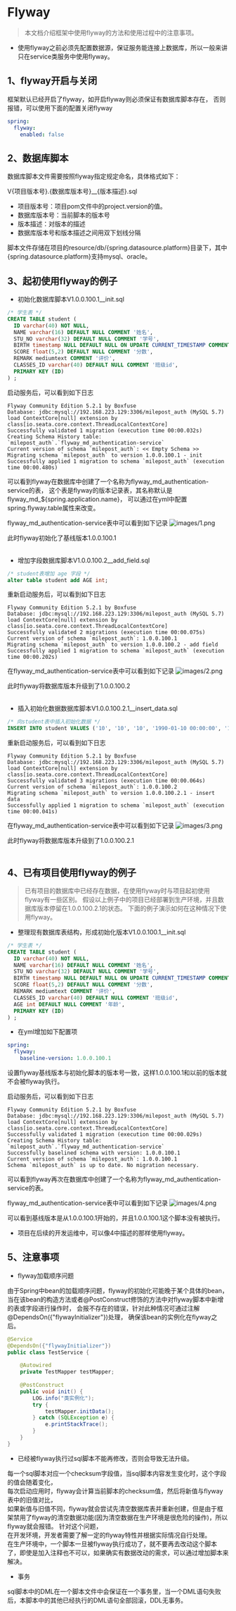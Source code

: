 # Flyway

> 本文档介绍框架中使用flyway的方法和使用过程中的注意事项。

* 使用flyway之前必须先配置数据源，保证服务能连接上数据库，所以一般来讲只在service类服务中使用flyway。

## 1、flyway开启与关闭

框架默认已经开启了flyway，如开启flyway则必须保证有数据库脚本存在， 
否则报错，可以使用下面的配置关闭flyway

```yaml
spring: 
  flyway:
    enabled: false
```

## 2、数据库脚本

数据库脚本文件需要按照flyway指定规定命名，具体格式如下：

V{项目版本号}.{数据库版本号}__{版本描述}.sql

* 项目版本号：项目pom文件中的project.version的值。
* 数据库版本号：当前脚本的版本号
* 版本描述：对版本的描述
* 数据库版本号和版本描述之间用双下划线分隔

脚本文件存储在项目的resource/db/{spring.datasource.platform}目录下，其中{spring.datasource.platform}支持mysql、oracle。

## 3、起初使用flyway的例子

* 初始化数据库脚本V1.0.0.100.1__init.sql

```sql
/* 学生表 */
CREATE TABLE student (
  ID varchar(40) NOT NULL,
  NAME varchar(16) DEFAULT NULL COMMENT '姓名',
  STU_NO varchar(32) DEFAULT NULL COMMENT '学号',
  BIRTH timestamp NULL DEFAULT NULL ON UPDATE CURRENT_TIMESTAMP COMMENT '出生日期',
  SCORE float(5,2) DEFAULT NULL COMMENT '分数',
  REMARK mediumtext COMMENT '评价',
  CLASSES_ID varchar(40) DEFAULT NULL COMMENT '班级id',
  PRIMARY KEY (ID)
) ;
```

启动服务后，可以看到如下日志
```shell
Flyway Community Edition 5.2.1 by Boxfuse
Database: jdbc:mysql://192.168.223.129:3306/milepost_auth (MySQL 5.7)
load ContextCore[null] extension by class[io.seata.core.context.ThreadLocalContextCore]
Successfully validated 1 migration (execution time 00:00.032s)
Creating Schema History table: `milepost_auth`.`flyway_md_authentication-service`
Current version of schema `milepost_auth`: << Empty Schema >>
Migrating schema `milepost_auth` to version 1.0.0.100.1 - init
Successfully applied 1 migration to schema `milepost_auth` (execution time 00:00.480s)
```

可以看到flyway在数据库中创建了一个名称为flyway_md_authentication-service的表， 
这个表是flyway的版本记录表，其名称默认是flyway_md_${spring.application.name}， 
可以通过在yml中配置spring.flyway.table属性来改变。

flyway_md_authentication-service表中可以看到如下记录
![images/1.png](images/1.png)

此时flyway初始化了基线版本1.0.0.100.1<br><br>


* 增加字段数据库脚本V1.0.0.100.2__add_field.sql

```sql
/* student表增加 age 字段 */
alter table student add AGE int;
```
重新启动服务后，可以看到如下日志

```shell
Flyway Community Edition 5.2.1 by Boxfuse
Database: jdbc:mysql://192.168.223.129:3306/milepost_auth (MySQL 5.7)
load ContextCore[null] extension by class[io.seata.core.context.ThreadLocalContextCore]
Successfully validated 2 migrations (execution time 00:00.075s)
Current version of schema `milepost_auth`: 1.0.0.100.1
Migrating schema `milepost_auth` to version 1.0.0.100.2 - add field
Successfully applied 1 migration to schema `milepost_auth` (execution time 00:00.202s)
```

在flyway_md_authentication-service表中可以看到如下记录
![images/2.png](images/2.png)

此时flyway将数据库版本升级到了1.0.0.100.2<br><br>



* 插入初始化数据数据库脚本V1.0.0.100.2.1__insert_data.sql

```sql
/* 向student表中插入初始化数据 */
INSERT INTO student VALUES ('10', '10', '10', '1990-01-10 00:00:00', '10.00', '10', '03', 11);
```
重新启动服务后，可以看到如下日志

```shell
Flyway Community Edition 5.2.1 by Boxfuse
Database: jdbc:mysql://192.168.223.129:3306/milepost_auth (MySQL 5.7)
load ContextCore[null] extension by class[io.seata.core.context.ThreadLocalContextCore]
Successfully validated 3 migrations (execution time 00:00.064s)
Current version of schema `milepost_auth`: 1.0.0.100.2
Migrating schema `milepost_auth` to version 1.0.0.100.2.1 - insert data
Successfully applied 1 migration to schema `milepost_auth` (execution time 00:00.041s)
```

在flyway_md_authentication-service表中可以看到如下记录
![images/3.png](images/3.png)

此时flyway将数据库版本升级到了1.0.0.100.2.1<br><br>



## 4、已有项目使用flyway的例子

> 已有项目的数据库中已经存在数据，在使用flyway时与项目起初使用flyway有一些区别。 
假设以上例子中的项目已经部署到生产环境，并且数据库版本停留在1.0.0.100.2.1的状态。 
下面的例子演示如何在这种情况下使用flyway。

* 整理现有数据库表结构，形成初始化版本V1.0.0.100.1__init.sql
```sql
/* 学生表 */
CREATE TABLE student (
  ID varchar(40) NOT NULL,
  NAME varchar(16) DEFAULT NULL COMMENT '姓名',
  STU_NO varchar(32) DEFAULT NULL COMMENT '学号',
  BIRTH timestamp NULL DEFAULT NULL ON UPDATE CURRENT_TIMESTAMP COMMENT '出生日期',
  SCORE float(5,2) DEFAULT NULL COMMENT '分数',
  REMARK mediumtext COMMENT '评价',
  CLASSES_ID varchar(40) DEFAULT NULL COMMENT '班级id',
  AGE int DEFAULT NULL COMMENT '年龄',
  PRIMARY KEY (ID)
) ;
```

* 在yml增加如下配置项
```yaml
spring:
  flyway:
    baseline-version: 1.0.0.100.1
```
设置flyway基线版本与初始化脚本的版本号一致，这样1.0.0.100.1和以前的版本就不会被flyway执行。

启动服务后，可以看到如下日志
```shell
Flyway Community Edition 5.2.1 by Boxfuse
Database: jdbc:mysql://192.168.223.129:3306/milepost_auth (MySQL 5.7)
load ContextCore[null] extension by class[io.seata.core.context.ThreadLocalContextCore]
Successfully validated 1 migration (execution time 00:00.029s)
Creating Schema History table: `milepost_auth`.`flyway_md_authentication-service`
Successfully baselined schema with version: 1.0.0.100.1
Current version of schema `milepost_auth`: 1.0.0.100.1
Schema `milepost_auth` is up to date. No migration necessary.
```

可以看到flyway再次在数据库中创建了一个名称为flyway_md_authentication-service的表。

flyway_md_authentication-service表中可以看到如下记录
![images/4.png](images/4.png)

可以看到基线版本是从1.0.0.100.1开始的，并且1.0.0.100.1这个脚本没有被执行。

* 项目在后续的开发运维中，可以像4中描述的那样使用flyway。

## 5、注意事项

* flyway加载顺序问题

由于Spring中bean的加载顺序问题，flyway的初始化可能晚于某个具体的bean， 
当在该bean的构造方法或者@PostConstruct修饰的方法中对flyway脚本中新增的表或字段进行操作时， 
会报不存在的错误，针对此种情况可通过注解@DependsOn({"flywayInitializer"})处理， 
确保该bean的实例化在flyway之后。

```java
@Service
@DependsOn({"flywayInitializer"})
public class TestService {
    
    @Autowired
    private TestMapper testMapper;
    
    @PostConstruct
    public void init() {
        LOG.info("类实例化");
        try {
            testMapper.initData();
        } catch (SQLException e) {
            e.printStackTrace();
        }
    }
}
```

* 已经被flyway执行过sql脚本不能再修改，否则会导致无法升级。

每一个sql脚本对应一个checksum字段值，当sql脚本内容发生变化时，这个字段的值会随着变化，<br> 
每次启动应用时，flyway会计算当前脚本的checksum值，然后将新值与flyway表中的旧值对比，<br>
如果新值与旧值不同，flyway就会尝试先清空数据库表并重新创建，但是由于框架禁用了flyway的清空数据功能(因为清空数据在生产环境是很危险的操作)，所以flyway就会报错。
针对这个问题，<br>
在开发环境，开发者需要了解一定的flyway特性并根据实际情况自行处理。<br>
在生产环境中，一个脚本一旦被flyway执行成功了，就不要再去改动这个脚本了，即使是加入注释也不可以，如果确实有数据改动的需求，可以通过增加脚本来解决。<br>

* 事务

sql脚本中的DML在一个脚本文件中会保证在一个事务里，当一个DML语句失败后，本脚本中的其他已经执行的DML语句全部回滚，DDL无事务。
